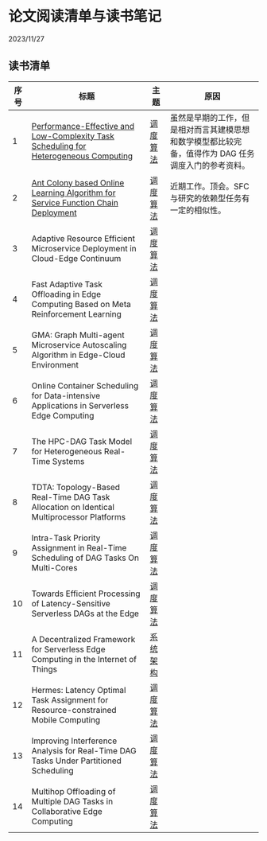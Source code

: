 # 论文阅读清单与读书笔记

2023/11/27

## 读书清单

| 序号 | 标题                                                         | 主题         | 原因                                                         |
| ---- | ------------------------------------------------------------ | ------------ | ------------------------------------------------------------ |
| 1    | [Performance-Effective and Low-Complexity Task Scheduling for Heterogeneous Computing](./Performance-Effective.md) | [调度算法]() | 虽然是早期的工作，但是相对而言其建模思想和数学模型都比较完备，值得作为 DAG 任务调度入门的参考资料。 |
| 2    | [Ant Colony based Online Learning Algorithm for Service Function Chain Deployment](./Ant-Conloly.md) | [调度算法]() | 近期工作。顶会。SFC 与研究的依赖型任务有一定的相似性。       |
| 3    | Adaptive Resource Efficient Microservice Deployment in Cloud-Edge Continuum | [调度算法]() |                                                              |
| 4    | Fast Adaptive Task Offloading in Edge Computing Based on Meta Reinforcement Learning | [调度算法]() |                                                              |
| 5    | GMA: Graph Multi-agent Microservice Autoscaling Algorithm in Edge-Cloud Environment | [调度算法]() |                                                              |
| 6    | Online Container Scheduling for Data-intensive Applications in Serverless Edge Computing | [调度算法]() |                                                              |
| 7    | The HPC-DAG Task Model for Heterogeneous Real-Time Systems   | [调度算法]() |                                                              |
| 8    | TDTA: Topology-Based Real-Time DAG Task Allocation on Identical Multiprocessor Platforms | [调度算法]() |                                                              |
| 9    | Intra-Task Priority Assignment in Real-Time Scheduling of DAG Tasks On Multi-Cores | [调度算法]() |                                                              |
| 10   | Towards Efficient Processing of Latency-Sensitive Serverless DAGs at the Edge | [调度算法]() |                                                              |
| 11   | A Decentralized Framework for Serverless Edge Computing in the Internet of Things | [系统架构]() |                                                              |
| 12   | Hermes: Latency Optimal Task Assignment for Resource-constrained Mobile Computing | [调度算法]() |                                                              |
| 13   | Improving Interference Analysis for Real-Time DAG Tasks Under Partitioned Scheduling | [调度算法]() |                                                              |
| 14   | Multihop Offloading of Multiple DAG Tasks in Collaborative Edge Computing | [调度算法]() |                                                              |

